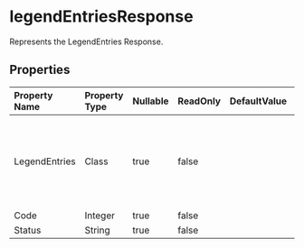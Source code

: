 # **legendEntriesResponse**

Represents the LegendEntries Response. 

## **Properties**

| Property Name | Property Type | Nullable |  ReadOnly | DefaultValue | Description | 
| :- | :- | :- |:- |  :- | :- |
|LegendEntries|Class|true|false |  |Property Summary: The class includes a property for managing legend entries.|
|Code|Integer|true|false |  ||
|Status|String|true|false |  ||

